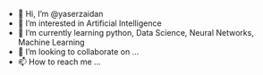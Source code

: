 - 👋 Hi, I’m @yaserzaidan
- 👀 I’m interested in Artificial Intelligence
- 🌱 I’m currently learning python, Data Science, Neural Networks, Machine Learning
- 💞️ I’m looking to collaborate on ...
- 📫 How to reach me ...

<!---
yaserzaidan/yaserzaidan is a ✨ special ✨ repository because its `README.md` (this file) appears on your GitHub profile.
You can click the Preview link to take a look at your changes.
--->
